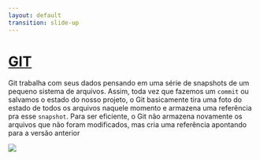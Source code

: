 ```yaml
---
layout: default
transition: slide-up
---
```


# [GIT](https://git-scm.com/book/en/v2/Getting-Started-What-is-Git%3F)

<div class="pb-4">

Git trabalha com seus dados pensando em uma série de snapshots de um pequeno sistema de arquivos. Assim, toda vez que fazemos um `commit` ou salvamos o estado do nosso projeto, o Git basicamente tira uma foto do estado de todos os arquivos naquele momento e armazena uma referência pra esse `snapshot`. Para ser eficiente, o Git não armazena novamente os arquivos que não foram modificados, mas cria uma referência apontando para a versão anterior

</div>

<img class="-mt-6" src="https://git-scm.com/book/en/v2/images/snapshots.png">
